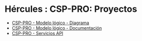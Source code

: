 # Hércules : CSP\-PRO: Proyectos



* [CSP\-PRO \- Modelo lógico \- Diagrama](/hercules/sgi-sistema-de-gestion-de-investigacion/diseno/componentes/sgi-csp/csp-pro-proyectos/csp-pro-modelo-logico-diagrama.md "/hercules/sgi-sistema-de-gestion-de-investigacion/diseno/componentes/sgi-csp/csp-pro-proyectos/csp-pro-modelo-logico-diagrama.md")
* [CSP\-PRO \- Modelo lógico \- Documentación](/hercules/sgi-sistema-de-gestion-de-investigacion/diseno/componentes/sgi-csp/csp-pro-proyectos/csp-pro-modelo-logico-documentacion.md "/hercules/sgi-sistema-de-gestion-de-investigacion/diseno/componentes/sgi-csp/csp-pro-proyectos/csp-pro-modelo-logico-documentacion.md")
* [CSP\-PRO \- Servicios API](/hercules/sgi-sistema-de-gestion-de-investigacion/diseno/componentes/sgi-csp/csp-pro-proyectos/csp-pro-servicios-api.md "/hercules/sgi-sistema-de-gestion-de-investigacion/diseno/componentes/sgi-csp/csp-pro-proyectos/csp-pro-servicios-api.md")




